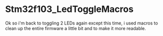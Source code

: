 # Stm32f103_LedToggleMacros
Ok so i'm back to toggling 2 LEDs again except this time, i used macros to clean up the entire firmware a little bit and to make it more readable. 
